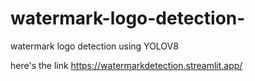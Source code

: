 # watermark-logo-detection-
watermark logo detection using YOLOV8





here's the link
https://watermarkdetection.streamlit.app/
